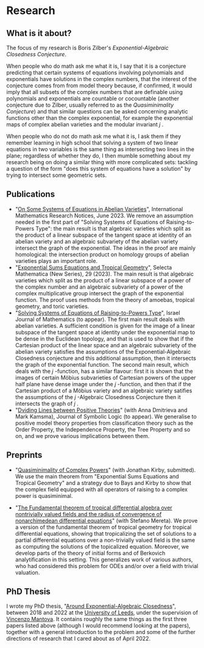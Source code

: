 
<html>
	
   
   	
<body>
<h1>Research</h1>
<h2>What is it about?</h2>
<p> The focus of my research is Boris Zilber's <i> Exponential-Algebraic Closedness Conjecture</i>. </p>
<p> When people who do math ask me what it is, I say that it is a conjecture predicting that certain systems of equations involving polynomials and exponentials have solutions in the complex numbers, that the interest of the conjecture comes from from model theory because, if confirmed, it would imply that all subsets of the complex numbers that are definable using polynomials and exponentials are countable or cocountable (another conjecture due to Zilber, usually referred to as the <i>Quasiminimality Conjecture</i>) and that similar questions can be asked concerning analytic functions other than the complex exponential, for example the exponential maps of complex abelian varieties and the modular invariant <i> j </i>. </p>
<p> When people who do not do math ask me what it is, I ask them if they remember learning in high school that solving a system of two linear equations in two variables is the same thing as intersecting two lines in the plane; regardless of whether they do, I then mumble something about my research being on doing a similar thing with more complicated sets: tackling a question of the form "does this system of equations have a solution" by trying to intersect some geometric sets. </p>

<h2> Publications </h2>
<ul>
	<li>"<a href="https://academic.oup.com/imrn/advance-article/doi/10.1093/imrn/rnad122/7198252?utm_source=authortollfreelink&utm_campaign=imrn&utm_medium=email&guestAccessKey=cc0e3a7b-		e7ff-4e5a-968b-df3a609f6e45">On Some Systems of Equations in Abelian Varieties</a>", International Mathematics Research Notices, June 2023. We remove an assumption needed in the first part 	of "Solving Systems of Equations of Raising-to-Powers Type": the main result is that algebraic varieties which split as the product of a linear subspace of the tangent space at identity 	of an abelian variety and an algebraic subvariety of the abelian variety intersect the graph of the exponential. The ideas in the proof are mainly homological: the intersection product on 	homology groups of abelian varieties plays an important role. </li>
	<li>"<a href="https://link.springer.com/article/10.1007/s00029-023-00853-y">Exponential Sums Equations and Tropical Geometry</a>", Selecta Mathematica (New Series), 29 (2023). The main result is that algebraic varieties which split as the product of a linear subspace of a power of the complex number and an algebraic subvariety of a power of the complex multiplicative group intersect the graph of the exponential function. The proof uses methods from the theory of amoebas, tropical geometry, and toric varieties. </li>
	<li> "<a href="https://arxiv.org/abs/2103.15675">Solving Systems of Equations of Raising-to-Powers Type</a>", Israel Journal of Mathematics (to appear). The first main result deals with abelian varieties. A sufficient condition is given for the image of a linear subspace of the tangent space at identity under the exponential map to be dense in the Euclidean topology, and that is used to show that if the Cartesian product of the linear space and an algebraic subvariety of the abelian variety satisfies the assumptions of the Exponential-Algebraic Closedness conjecture and this additional assumption, then it intersects the graph of the exponential function. The second main result, which deals with the <i> j </i>-function, has a similar flavour: first it is shown that the images of certain M&ouml;bius subvarieties of Cartesian powers of the upper half plane have dense image under the <i> j </i>-function, and then that if the Cartesian product of a M&ouml;bius variety and an algebraic variety satifies the assumptions of the <i> j </i>-Algebraic Closedness Conjecture then it intersects the graph of  <i> j </i>.</li>
	<li> "<a href="https://arxiv.org/abs/2304.07557">Dviding Lines between Positive Theories</a>" (with Anna Dmitrieva and Mark Kamsma), Journal of Symbolic Logic (to appear). We generalise to positive model theory properties from classification theory such as the Order Property, the Independence Property, the Tree Property and so on, and we prove various implications between them. </li>
 </ul>
<h2> Preprints </h2>
<ul>
	<li> "<a href="https://arxiv.org/abs/2304.06450">Quasiminimality of Complex Powers</a>" (with Jonathan Kirby, submitted). We use the main theorem from "Exponential Sums Equations and Tropical Geometry" and a strategy due to Bays and Kirby to show that the complex field equipped with all operators of raising to a complex power is quasiminimal. </li>
	
</ul>
<ul>
	<li> "<a href="https://arxiv.org/abs/2303.12124">The Fundamental theorem of tropical differential algebra over nontrivially valued fields and the radius of convergence of nonarchimedean differential equations</a>" (with Stefano Mereta). We prove a version of the fundamental theorem of tropical geometry for tropical differential equations, showing that tropicalizing the set of solutions to a partial differential equations over a non-trivially valued field is the same as computing the solutions of the topicalized equation. Moreover, we develop parts of the theory of initial forms and of Berkovich analytification in this setting. This generalizes work of various authors, who had considered this problem for ODEs and/or over a field with trivial valuation. </li>
</ul>
</body>

<h2> PhD Thesis </h2>

<p>I wrote my PhD thesis, "<a href="https://etheses.whiterose.ac.uk/31077/">Around Exponential-Algebraic Closedness</a>", between 2018 and 2022 at the <a href="https://www.leeds.ac.uk/"> University of Leeds</a>, under the supervision of <a href="https://eps.leeds.ac.uk/maths/staff/4058/dr-vincenzo-l-mantova">Vincenzo Mantova</a>. It contains roughly the same things as the first three papers listed above (although I would recommend looking at the papers), together with a general introduction to the problem and some of the further directions of research that I cared about as of April 2022.</p>
</html>
